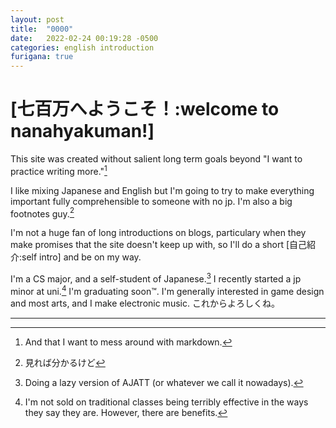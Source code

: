 ```yaml
---
layout: post
title:  "0000"
date:   2022-02-24 00:19:28 -0500
categories: english introduction
furigana: true
---
```


# [七百万へようこそ！:welcome to nanahyakuman!]
This site was created without salient long term goals beyond "I want to practice writing more."[^5] 

I like mixing Japanese and English but I'm going to try to make everything important fully comprehensible to someone with no jp. I'm also a big footnotes guy.[^8]

I'm not a huge fan of long introductions on blogs, particulary when they make promises that the site doesn't keep up with, so I'll do a short [自己紹介:self intro] and be on my way.

I'm a CS major, and a self-student of Japanese.[^1] I recently started a jp minor at uni.[^2] I'm graduating soon™. I'm generally interested in game design and most arts, and I make electronic music. これからよろしくね。

---

[^1]: Doing a lazy version of AJATT (or whatever we call it nowadays).
[^2]: I'm not sold on traditional classes being terribly effective in the ways they say they are. However, there are benefits.
[^5]: And that I want to mess around with markdown.
[^8]: 見れば分かるけど